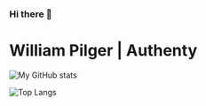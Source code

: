 ### Hi there 👋

# William Pilger | Authenty


![My GitHub stats](https://github-readme-stats.vercel.app/api?username=williampilger&show_icons=true&theme=radical)

![Top Langs](https://github-readme-stats.vercel.app/api/top-langs/?username=williampilger&show_icons=true&theme=radical&layout=compact)

